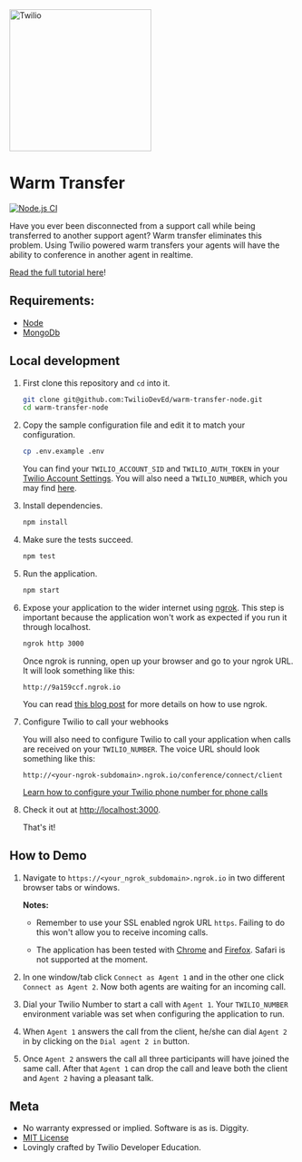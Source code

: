 <a href="https://www.twilio.com">
  <img src="https://static0.twilio.com/marketing/bundles/marketing/img/logos/wordmark-red.svg" alt="Twilio" width="250" />
</a>

# Warm Transfer

[![Node.js CI](https://github.com/TwilioDevEd/warm-transfer-node/actions/workflows/node.js.yml/badge.svg)](https://github.com/TwilioDevEd/warm-transfer-node/actions/workflows/node.js.yml)

Have you ever been disconnected from a support call while being transferred to another support agent? Warm transfer eliminates this problem. Using Twilio powered warm transfers your agents will have the ability to conference in another agent in realtime.

[Read the full tutorial here](https://www.twilio.com/docs/tutorials/walkthrough/warm-transfer/node/express)!

## Requirements:
* [Node](http://nodejs.org/)
* [MongoDb](http://docs.mongodb.org/manual/installation/)

## Local development

1. First clone this repository and `cd` into it.

    ```bash
    git clone git@github.com:TwilioDevEd/warm-transfer-node.git
    cd warm-transfer-node
    ```

1. Copy the sample configuration file and edit it to match your configuration.

    ```bash
    cp .env.example .env
    ```

    You can find your `TWILIO_ACCOUNT_SID` and `TWILIO_AUTH_TOKEN` in your
    [Twilio Account Settings](https://www.twilio.com/user/account/settings).
    You will also need a `TWILIO_NUMBER`, which you may find [here](https://www.twilio.com/user/account/phone-numbers/incoming).

1. Install dependencies.

    ```bash
    npm install
    ```

1. Make sure the tests succeed.

    ```bash
    npm test
    ```

1. Run the application.

    ```bash
    npm start
    ```

1. Expose your application to the wider internet using [ngrok](http://ngrok.com). This step
  is important because the application won't work as expected if you run it through
  localhost.

    ```bash
    ngrok http 3000
    ```

    Once ngrok is running, open up your browser and go to your ngrok URL. It will
    look something like this:

    `http://9a159ccf.ngrok.io`

    You can read [this blog post](https://www.twilio.com/blog/2015/09/6-awesome-reasons-to-use-ngrok-when-testing-webhooks.html)
    for more details on how to use ngrok.

1. Configure Twilio to call your webhooks

    You will also need to configure Twilio to call your application when calls are received on your `TWILIO_NUMBER`. The voice URL should look something like this:

    ```
    http://<your-ngrok-subdomain>.ngrok.io/conference/connect/client
    ```

    [Learn how to configure your Twilio phone number for phone calls](https://www.twilio.com/docs/voice/tutorials/warm-transfer-node-express#set-up-voice-webhook)

1. Check it out at [http://localhost:3000](http://localhost:3000).

    That's it!

## How to Demo

1. Navigate to `https://<your_ngrok_subdomain>.ngrok.io` in two different
   browser tabs or windows.

   **Notes:**
   * Remember to use your SSL enabled ngrok URL `https`.
   Failing to do this won't allow you to receive incoming calls.

   * The application has been tested with [Chrome](https://www.google.com/chrome/)
   and [Firefox](https://firefox.com). Safari is not supported at the moment.

1. In one window/tab click `Connect as Agent 1` and in the other one click
   `Connect as Agent 2`. Now both agents are waiting for an incoming call.

1. Dial your Twilio Number to start a call with `Agent 1`. Your `TWILIO_NUMBER`
   environment variable was set when configuring the application to run.

1. When `Agent 1` answers the call from the client, he/she can dial `Agent 2` in
   by clicking on the `Dial agent 2 in` button.

1. Once `Agent 2` answers the call all three participants will have joined the same
   call. After that `Agent 1` can drop the call and leave both the client and `Agent 2`
   having a pleasant talk.

## Meta

* No warranty expressed or implied. Software is as is. Diggity.
* [MIT License](http://www.opensource.org/licenses/mit-license.html)
* Lovingly crafted by Twilio Developer Education.
